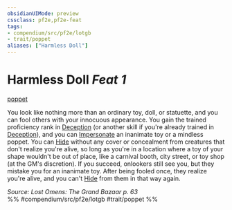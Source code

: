 ```yaml
---
obsidianUIMode: preview
cssclass: pf2e,pf2e-feat
tags:
- compendium/src/pf2e/lotgb
- trait/poppet
aliases: ["Harmless Doll"]
---
```

# Harmless Doll  *Feat 1*  
[poppet](../../rules/traits/poppet-lotgb.md)  


You look like nothing more than an ordinary toy, doll, or statuette, and you can fool others with your innocuous appearance. You gain the trained proficiency rank in [Deception](../skills.md#Deception) (or another skill if you're already trained in [Deception](../skills.md#Deception)), and you can [Impersonate](../../rules/actions/impersonate.md) an inanimate toy or a mindless poppet. You can [Hide](../../rules/actions/hide.md) without any cover or concealment from creatures that don't realize you're alive, so long as you're in a location where a toy of your shape wouldn't be out of place, like a carnival booth, city street, or toy shop (at the GM's discretion). If you succeed, onlookers still see you, but they mistake you for an inanimate toy. After being fooled once, they realize you're alive, and you can't [Hide](../../rules/actions/hide.md) from them in that way again.

*Source: Lost Omens: The Grand Bazaar p. 63*  
%% #compendium/src/pf2e/lotgb #trait/poppet %%